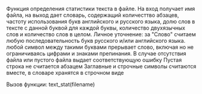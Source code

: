 Функция определения статистики текста в файле. На вход получает имя файла, на выход дает словарь, содержащий количесттво абзацев, частоту использования букв английского и русского языка, долю слов в тексте с данной буквой для каждой буквы, количество двухязычных слов и количество слов в целом. 
Личное уточнение: за "Слово" считаем любую последовательность букв русского и/или английского языка. любой символ между такими буквами прерывает слово, включая но не ограничиваясь цифрами и знаками препинания.
В случае отсутствия файла или пустого файла выдает соответствующую ошибку
Пустая строка не считается абзацем
Заглавные и строчные символы считаются вместе, в словаре хранятся в строчном виде

Вызов функции:
text_stat(filename)
